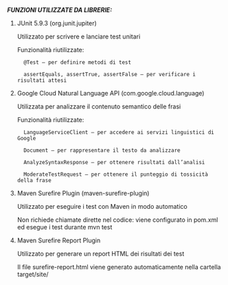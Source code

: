 
***FUNZIONI UTILIZZATE DA LIBRERIE:***
1. JUnit 5.9.3 (org.junit.jupiter)
   
   Utilizzato per scrivere e lanciare test unitari


   Funzionalità riutilizzate:

         @Test – per definire metodi di test

         assertEquals, assertTrue, assertFalse – per verificare i risultati attesi


2. Google Cloud Natural Language API (com.google.cloud.language)
   
   Utilizzata per analizzare il contenuto semantico delle frasi


   Funzionalità riutilizzate:

         LanguageServiceClient – per accedere ai servizi linguistici di Google

         Document – per rappresentare il testo da analizzare

         AnalyzeSyntaxResponse – per ottenere risultati dall’analisi

         ModerateTestRequest – per ottenere il punteggio di tossicità della frase


3. Maven Surefire Plugin (maven-surefire-plugin)
   
   Utilizzato per eseguire i test con Maven in modo automatico


   Non richiede chiamate dirette nel codice: viene configurato in pom.xml ed esegue i test durante mvn test


4. Maven Surefire Report Plugin
   
   Utilizzato per generare un report HTML dei risultati dei test


   Il file surefire-report.html viene generato automaticamente nella cartella target/site/










